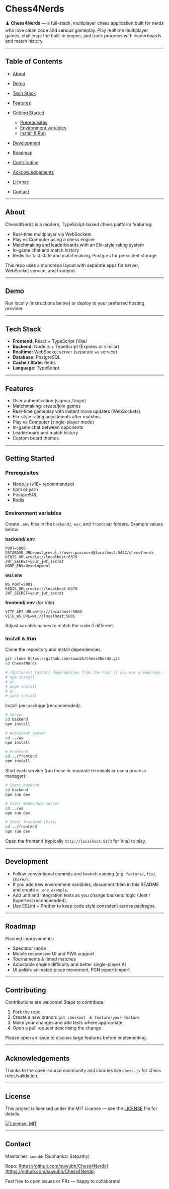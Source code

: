 # Chess4Nerds

♟️ **Chess4Nerds** — a full-stack, multiplayer chess application built for nerds who love clean code and serious gameplay. Play realtime multiplayer games, challenge the built-in engine, and track progress with leaderboards and match history.

---

## Table of Contents

* [About](#about)
* [Demo](#demo)
* [Tech Stack](#tech-stack)
* [Features](#features)
* [Getting Started](#getting-started)

  * [Prerequisites](#prerequisites)
  * [Environment variables](#environment-variables)
  * [Install & Run](#install--run)
* [Development](#development)
* [Roadmap](#roadmap)
* [Contributing](#contributing)
* [Acknowledgements](#acknowledgements)
* [License](#license)
* [Contact](#contact)

---

## About

Chess4Nerds is a modern, TypeScript-based chess platform featuring:

* Real-time multiplayer via WebSockets
* Play vs Computer using a chess engine
* Matchmaking and leaderboards with an Elo-style rating system
* In-game chat and match history
* Redis for fast state and matchmaking, Postgres for persistent storage

This repo uses a monorepo layout with separate apps for server, WebSocket service, and frontend.

---

## Demo

Run locally (instructions below) or deploy to your preferred hosting provider.

---

## Tech Stack

* **Frontend:** React + TypeScript (Vite)
* **Backend:** Node.js + TypeScript (Express or similar)
* **Realtime:** WebSocket server (separate `ws` service)
* **Database:** PostgreSQL
* **Cache / State:** Redis
* **Language:** TypeScript

---

## Features

* User authentication (signup / login)
* Matchmaking: create/join games
* Real-time gameplay with instant move updates (WebSockets)
* Elo-style rating adjustments after matches
* Play vs Computer (single-player mode)
* In-game chat between opponents
* Leaderboard and match history
* Custom board themes

---

## Getting Started

### Prerequisites

* Node.js (v18+ recommended)
* npm or yarn
* PostgreSQL
* Redis

### Environment variables

Create `.env` files in the `backend/`, `ws/`, and `frontend/` folders. Example values below.

**backend/.env**

```env
PORT=5000
DATABASE_URL=postgresql://user:password@localhost:5432/chess4nerds
REDIS_URL=redis://localhost:6379
JWT_SECRET=your_jwt_secret
NODE_ENV=development
```

**ws/.env**

```env
WS_PORT=5001
REDIS_URL=redis://localhost:6379
JWT_SECRET=your_jwt_secret
```

**frontend/.env** (for Vite)

```env
VITE_API_URL=http://localhost:5000
VITE_WS_URL=ws://localhost:5001
```

Adjust variable names to match the code if different.

### Install & Run

Clone the repository and install dependencies.

```bash
git clone https://github.com/suwubh/Chess4Nerds.git
cd Chess4Nerds

# (Optional) Install dependencies from the root if you use a monorepo tool
# npm install
# or
# pnpm install
# or
# yarn install
```

Install per-package (recommended):

```bash
# Server
cd backend
npm install

# WebSocket server
cd ../ws
npm install

# Frontend
cd ../frontend
npm install
```

Start each service (run these in separate terminals or use a process manager):

```bash
# Start backend
cd backend
npm run dev

# Start WebSocket server
cd ../ws
npm run dev

# Start frontend (Vite)
cd ../frontend
npm run dev
```

Open the frontend (typically `http://localhost:5173` for Vite) to play.

---

## Development

* Follow conventional commits and branch naming (e.g. `feature/`, `fix/`, `chore/`).
* If you add new environment variables, document them in this README and create a `.env.example`.
* Add unit and integration tests as you change backend logic (Jest / Supertest recommended).
* Use ESLint + Prettier to keep code style consistent across packages.

---

## Roadmap

Planned improvements:

* Spectator mode
* Mobile responsive UI and PWA support
* Tournaments & timed matches
* Adjustable engine difficulty and better single-player AI
* UI polish: animated piece movement, PGN export/import

---

## Contributing

Contributions are welcome! Steps to contribute:

1. Fork the repo
2. Create a new branch: `git checkout -b feature/your-feature`
3. Make your changes and add tests where appropriate
4. Open a pull request describing the change

Please open an issue to discuss large features before implementing.

---

## Acknowledgements

Thanks to the open-source community and libraries like `chess.js` for chess rules/validation.

---

## License

This project is licensed under the MIT License — see the [LICENSE](LICENSE) file for details.

[![License: MIT](https://img.shields.io/badge/License-MIT-yellow.svg)](LICENSE)


---

## Contact

Maintainer: `suwubh` (Subhankar Satpathy)

Repo: [https://github.com/suwubh/Chess4Nerds](https://github.com/suwubh/Chess4Nerds)

Feel free to open issues or PRs — happy to collaborate!
